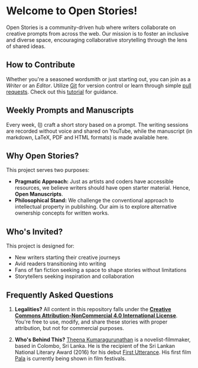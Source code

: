 # Welcome to Open Stories!

Open Stories is a community-driven hub where writers collaborate on creative prompts from across the web. Our mission is to foster an inclusive and diverse space, encouraging collaborative storytelling through the lens of shared ideas.

## How to Contribute

Whether you're a seasoned wordsmith or just starting out, you can join as a *Writer* or an *Editor*. Utilize [Git](https://git-scm.com/) for version control or learn through simple [pull requests](https://www.firsttimersonly.com/). Check out this [tutorial](https://www.youtube.com/watch?v=rgbCcBNZcdQ) for guidance.

## Weekly Prompts and Manuscripts

Every week, ([I](https://theena.net/)) craft a short story based on a prompt. The writing sessions are recorded without voice and shared on YouTube, while the manuscript (in markdown, LaTeX, PDF and HTML formats) is made available here.

## Why Open Stories?

This project serves two purposes:

- **Pragmatic Approach:** Just as artists and coders have accessible resources, we believe writers should have open starter material. Hence, **Open Manuscripts**.
- **Philosophical Stand:** We challenge the conventional approach to intellectual property in publishing. Our aim is to explore alternative ownership concepts for written works.

## Who's Invited?

This project is designed for:

- New writers starting their creative journeys
- Avid readers transitioning into writing
- Fans of fan fiction seeking a space to shape stories without limitations
- Storytellers seeking inspiration and collaboration

## Frequently Asked Questions

1. **Legalities?**
   All content in this repository falls under the [**Creative Commons Attribution-NonCommercial 4.0 International License**](https://creativecommons.org/licenses/by-nc/4.0/). You're free to use, modify, and share these stories with proper attribution, but not for commercial purposes.

2. **Who's Behind This?**
   [Theena Kumaragurunathan](https://theena.net/) is a novelist-filmmaker, based in Colombo, Sri Lanka. He is the recipient of the Sri Lankan National Literary Award (2016) for his debut [First Utterance](https://www.amazon.com/First-Utterance-Miragian-Cycles-Book-ebook/dp/B08MBX8GRZ). His first film [Pala](https://thepalafilm.com/) is currently being shown in film festivals. 

